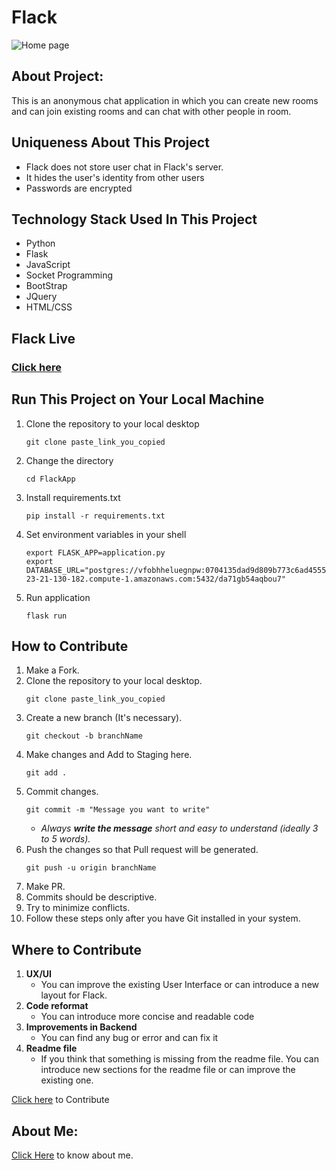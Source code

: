 # Flack


![Home page](static/home_page.png)


## About Project:
This is an anonymous chat application in which you can create new rooms and can join existing rooms and can chat with other people in room.
## Uniqueness About This Project
* Flack does not store user chat in Flack's server.
* It hides the user's identity from other users
* Passwords are encrypted

## Technology Stack Used In This Project
* Python
* Flask
* JavaScript
* Socket Programming
* BootStrap
* JQuery
* HTML/CSS

## Flack Live
### [Click here]( https://flack-web-app.herokuapp.com/) 

## Run This Project on Your Local Machine

1. Clone the repository to your local desktop
    ```
    git clone paste_link_you_copied
    ```
2. Change the directory 
    ```
    cd FlackApp
    ```
3. Install requirements.txt
    ```
    pip install -r requirements.txt 
    ```
4. Set environment variables in your shell
    ```
    export FLASK_APP=application.py
    export DATABASE_URL="postgres://vfobhheluegnpw:0704135dad9d809b773c6ad4555bfdc87cd76999ccb90c8c99a0ec982f3267de@ec2-23-21-130-182.compute-1.amazonaws.com:5432/da71gb54aqbou7"
    ```
5. Run application
    ```
    flask run
    ```
 
## How to Contribute
1. Make a Fork.
2. Clone the repository to your local desktop.
    ```
    git clone paste_link_you_copied
    ```
3. Create a new branch (It's necessary).
    ```
    git checkout -b branchName
    ```
4. Make changes and Add to Staging here.
    ```
    git add .
    ```
5. Commit changes.
    ```
    git commit -m "Message you want to write"
    ```
    * _Always __write the message__ short and easy to understand (ideally 3 to 5 words)._
6. Push the changes so that Pull request will be generated.
    ```
    git push -u origin branchName
    ```
7. Make PR.
8. Commits should be descriptive.
9. Try to minimize conflicts.
10. Follow these steps only after you have Git installed in your system.

## Where to Contribute
1. __UX/UI__
    * You can improve the existing User Interface or can introduce a new layout for Flack.
2. __Code reformat__
    * You can introduce more concise and readable code 
3. __Improvements in Backend__
    * You can find any bug or error and can fix it
4. __Readme file__
    * If you think that something is missing from the readme file. You can introduce new sections for the readme file or can improve the existing one. 


[Click here](https://github.com/HemendraKhatik/FlackApp) to Contribute 

## About Me:

[Click Here](https://hemendrakhatik.github.io/Portfolio/) to know about me.



